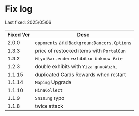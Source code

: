 # Fix log

Last fixed: 2025/05/06

| Fixed Ver | Desc |
| --- | --- |
| 2.0.0 | `opponents` and `BackgroundDancers.Options` |
| 1.3.3 | price of restocked items with `PortalGun` |
| 1.3.2 | `MiyoiBartender` exhibit on `Unknow Fate`|
| 1.2.3 | double exhibits with `YizangnuoWuzhi` |
| 1.1.15 | duplicated Cards Rewards when restart |
| 1.1.14 | `Moping` Upgrade |
| 1.1.10 | `HinaCollect` |
| 1.1.9| `Shining` typo |
| 1.1.8 | twice attack |